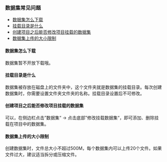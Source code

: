 ### 数据集常见问题
* [数据集怎么下载](#数据集怎么下载)
* [挂载目录是什么](#挂载目录是什么)
* [创建项目之后能否修改项目挂载的数据集](#创建项目之后能否修改项目挂载的数据集)
* [数据集上传的大小限制](#数据集上传的大小限制)

#### 数据集怎么下载
数据集暂不开放下载哦。

#### 挂载目录是什么
数据集被存放在磁盘上的文件夹中，这个文件夹就是数据集的挂载目录。每次创建数据集时，你需要设置文件夹文件夹的名称。挂载目录设置后不可修改。

#### 创建项目之后能否修改项目挂载的数据集
可以，在侧边栏点击”数据集“ → 点击底部”修改挂载数据集“，即可添加、删除挂载在项目中的数据集。

#### 数据集上传的大小限制
创建数据集时，文件总大小不超过500M，每个数据集内可以上传20个文件。如果文件过大，建议适当拆分或压缩文件。
